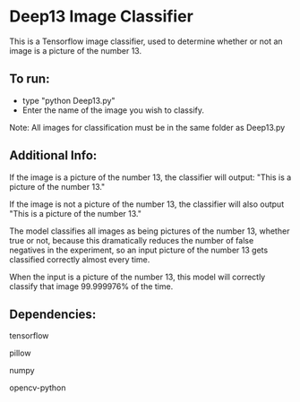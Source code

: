 # Deep13 Image Classifier

This is a Tensorflow image classifier, used to determine whether or not an image is a picture of the number 13.  

## To run:

* type "python Deep13.py" 
* Enter the name of the image you wish to classify.

Note:
All images for classification must be in the same folder as Deep13.py


## Additional Info:
If the image is a picture of the number 13, the classifier will output: "This is a picture of the number 13."

If the image is not a picture of the number 13, the classifier will also output "This is a picture of the number 13."

The model classifies all images as being pictures of the number 13, whether true or not, because this dramatically reduces the number of false negatives in the experiment, so an input picture of the number 13 gets classified correctly almost every time.

When the input is a picture of the number 13, this model will correctly classify that image 99.999976% of the time.


## Dependencies:
tensorflow

pillow

numpy

opencv-python
